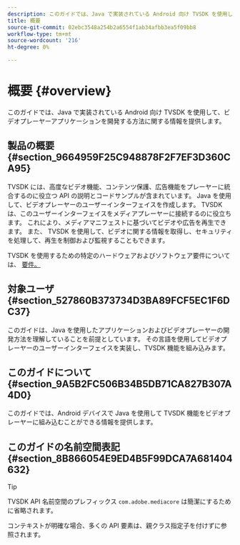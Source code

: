 ```yaml
---
description: このガイドでは、Java で実装されている Android 向け TVSDK を使用して、ビデオプレーヤーアプリケーションを開発する方法に関する情報を提供します。
title: 概要
source-git-commit: 02ebc3548a254b2a6554f1ab34afbb3ea5f09bb8
workflow-type: tm+mt
source-wordcount: '216'
ht-degree: 0%

---
```


# 概要 {#overview}

このガイドでは、Java で実装されている Android 向け TVSDK を使用して、ビデオプレーヤーアプリケーションを開発する方法に関する情報を提供します。

## 製品の概要 {#section_9664959F25C948878F2F7EF3D360CA95}

TVSDK には、高度なビデオ機能、コンテンツ保護、広告機能をプレーヤーに統合するのに役立つ API の説明とコードサンプルが含まれています。 Java を使用して、ビデオプレーヤーのユーザーインターフェイスを作成します。 TVSDK は、このユーザーインターフェイスをメディアプレーヤーに接続するのに役立ちます。 これにより、メディアマニフェストに基づいてビデオや広告を再生できます。 また、 TVSDK を使用して、ビデオに関する情報を取得し、セキュリティを処理して、再生を制御および監視することもできます。

TVSDK を使用するための特定のハードウェアおよびソフトウェア要件については、 [要件。](../../android-1.4-introduction/overview-prod-audience-guide/android-1.4-requirements.md)

## 対象ユーザ {#section_527860B373734D3BA89FCF5EC1F6DC37}

このガイドは、Java を使用したアプリケーションおよびビデオプレーヤーの開発方法を理解していることを前提としています。 その言語を使用してビデオプレーヤーのユーザーインターフェイスを実装し、TVSDK 機能を組み込みます。

## このガイドについて {#section_9A5B2FC506B34B5DB71CA827B307A4D0}

このガイドでは、Android デバイスで Java を使用して TVSDK 機能をビデオプレーヤーに組み込むことができる情報を提供します。

## このガイドの名前空間表記 {#section_8B866054E9ED4B5F99DCA7A681404632}

>[!TIP]
>
>TVSDK API 名前空間のプレフィックス `com.adobe.mediacore` は簡潔にするために省略されます。
>
>コンテキストが明確な場合、多くの API 要素は、親クラス指定子を付けずに参照されます。
